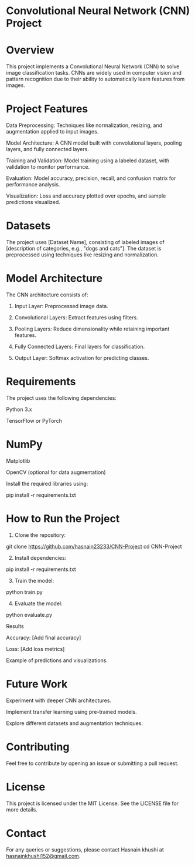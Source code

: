 # Convolutional Neural Network (CNN) Project

# Overview

This project implements a Convolutional Neural Network (CNN) to solve image classification tasks. CNNs are widely used in computer vision and pattern recognition due to their ability to automatically learn features from images.

# Project Features

Data Preprocessing: Techniques like normalization, resizing, and augmentation applied to input images.

Model Architecture: A CNN model built with convolutional layers, pooling layers, and fully connected layers.

Training and Validation: Model training using a labeled dataset, with validation to monitor performance.

Evaluation: Model accuracy, precision, recall, and confusion matrix for performance analysis.

Visualization: Loss and accuracy plotted over epochs, and sample predictions visualized.


# Datasets

The project uses [Dataset Name], consisting of labeled images of [description of categories, e.g., "dogs and cats"]. The dataset is preprocessed using techniques like resizing and normalization.

# Model Architecture

The CNN architecture consists of:

1. Input Layer: Preprocessed image data.


2. Convolutional Layers: Extract features using filters.


3. Pooling Layers: Reduce dimensionality while retaining important features.


4. Fully Connected Layers: Final layers for classification.


5. Output Layer: Softmax activation for predicting classes.



# Requirements

The project uses the following dependencies:

Python 3.x

TensorFlow or PyTorch

# NumPy

Matplotlib

OpenCV (optional for data augmentation)


Install the required libraries using:

pip install -r requirements.txt

# How to Run the Project

1. Clone the repository:

git clone https://github.com/hasnain23233/CNN-Project
cd CNN-Project


2. Install dependencies:

pip install -r requirements.txt


3. Train the model:

python train.py


4. Evaluate the model:

python evaluate.py



Results

Accuracy: [Add final accuracy]

Loss: [Add loss metrics]

Example of predictions and visualizations.


# Future Work

Experiment with deeper CNN architectures.

Implement transfer learning using pre-trained models.

Explore different datasets and augmentation techniques.


# Contributing

Feel free to contribute by opening an issue or submitting a pull request.

# License

This project is licensed under the MIT License. See the LICENSE file for more details.

# Contact

For any queries or suggestions, please contact Hasnain khushi at hasnainkhushi152@gmail.com.
